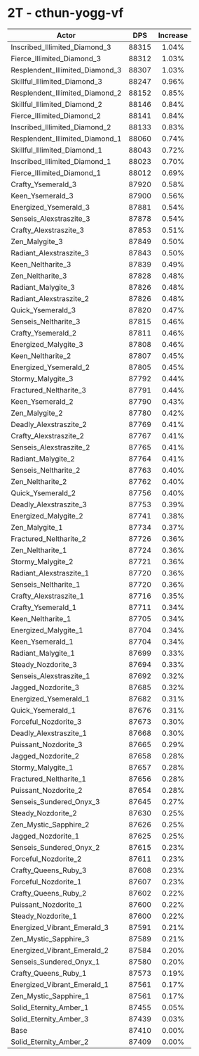 # 2T - cthun-yogg-vf
| Actor | DPS | Increase |
|---|:---:|:---:|
|Inscribed_Illimited_Diamond_3|88315|1.04%|
|Fierce_Illimited_Diamond_3|88312|1.03%|
|Resplendent_Illimited_Diamond_3|88307|1.03%|
|Skillful_Illimited_Diamond_3|88247|0.96%|
|Resplendent_Illimited_Diamond_2|88152|0.85%|
|Skillful_Illimited_Diamond_2|88146|0.84%|
|Fierce_Illimited_Diamond_2|88141|0.84%|
|Inscribed_Illimited_Diamond_2|88133|0.83%|
|Resplendent_Illimited_Diamond_1|88060|0.74%|
|Skillful_Illimited_Diamond_1|88043|0.72%|
|Inscribed_Illimited_Diamond_1|88023|0.70%|
|Fierce_Illimited_Diamond_1|88012|0.69%|
|Crafty_Ysemerald_3|87920|0.58%|
|Keen_Ysemerald_3|87900|0.56%|
|Energized_Ysemerald_3|87881|0.54%|
|Senseis_Alexstraszite_3|87878|0.54%|
|Crafty_Alexstraszite_3|87853|0.51%|
|Zen_Malygite_3|87849|0.50%|
|Radiant_Alexstraszite_3|87843|0.50%|
|Keen_Neltharite_3|87839|0.49%|
|Zen_Neltharite_3|87828|0.48%|
|Radiant_Malygite_3|87826|0.48%|
|Radiant_Alexstraszite_2|87826|0.48%|
|Quick_Ysemerald_3|87820|0.47%|
|Senseis_Neltharite_3|87815|0.46%|
|Crafty_Ysemerald_2|87811|0.46%|
|Energized_Malygite_3|87808|0.46%|
|Keen_Neltharite_2|87807|0.45%|
|Energized_Ysemerald_2|87805|0.45%|
|Stormy_Malygite_3|87792|0.44%|
|Fractured_Neltharite_3|87791|0.44%|
|Keen_Ysemerald_2|87790|0.43%|
|Zen_Malygite_2|87780|0.42%|
|Deadly_Alexstraszite_2|87769|0.41%|
|Crafty_Alexstraszite_2|87767|0.41%|
|Senseis_Alexstraszite_2|87765|0.41%|
|Radiant_Malygite_2|87764|0.41%|
|Senseis_Neltharite_2|87763|0.40%|
|Zen_Neltharite_2|87762|0.40%|
|Quick_Ysemerald_2|87756|0.40%|
|Deadly_Alexstraszite_3|87753|0.39%|
|Energized_Malygite_2|87741|0.38%|
|Zen_Malygite_1|87734|0.37%|
|Fractured_Neltharite_2|87726|0.36%|
|Zen_Neltharite_1|87724|0.36%|
|Stormy_Malygite_2|87721|0.36%|
|Radiant_Alexstraszite_1|87720|0.36%|
|Senseis_Neltharite_1|87720|0.36%|
|Crafty_Alexstraszite_1|87716|0.35%|
|Crafty_Ysemerald_1|87711|0.34%|
|Keen_Neltharite_1|87705|0.34%|
|Energized_Malygite_1|87704|0.34%|
|Keen_Ysemerald_1|87704|0.34%|
|Radiant_Malygite_1|87699|0.33%|
|Steady_Nozdorite_3|87694|0.33%|
|Senseis_Alexstraszite_1|87692|0.32%|
|Jagged_Nozdorite_3|87685|0.32%|
|Energized_Ysemerald_1|87682|0.31%|
|Quick_Ysemerald_1|87676|0.31%|
|Forceful_Nozdorite_3|87673|0.30%|
|Deadly_Alexstraszite_1|87668|0.30%|
|Puissant_Nozdorite_3|87665|0.29%|
|Jagged_Nozdorite_2|87658|0.28%|
|Stormy_Malygite_1|87657|0.28%|
|Fractured_Neltharite_1|87656|0.28%|
|Puissant_Nozdorite_2|87654|0.28%|
|Senseis_Sundered_Onyx_3|87645|0.27%|
|Steady_Nozdorite_2|87630|0.25%|
|Zen_Mystic_Sapphire_2|87626|0.25%|
|Jagged_Nozdorite_1|87625|0.25%|
|Senseis_Sundered_Onyx_2|87615|0.23%|
|Forceful_Nozdorite_2|87611|0.23%|
|Crafty_Queens_Ruby_3|87608|0.23%|
|Forceful_Nozdorite_1|87607|0.23%|
|Crafty_Queens_Ruby_2|87602|0.22%|
|Puissant_Nozdorite_1|87600|0.22%|
|Steady_Nozdorite_1|87600|0.22%|
|Energized_Vibrant_Emerald_3|87591|0.21%|
|Zen_Mystic_Sapphire_3|87589|0.21%|
|Energized_Vibrant_Emerald_2|87584|0.20%|
|Senseis_Sundered_Onyx_1|87580|0.20%|
|Crafty_Queens_Ruby_1|87573|0.19%|
|Energized_Vibrant_Emerald_1|87561|0.17%|
|Zen_Mystic_Sapphire_1|87561|0.17%|
|Solid_Eternity_Amber_1|87455|0.05%|
|Solid_Eternity_Amber_3|87439|0.03%|
|Base|87410|0.00%|
|Solid_Eternity_Amber_2|87409|0.00%|
